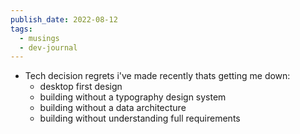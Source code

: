 ```yaml
---
publish_date: 2022-08-12
tags:
  - musings
  - dev-journal
---
```

- Tech decision regrets i've made recently thats getting me down:
	- desktop first design
	- building without a typography design system
	- building without a data architecture
	- building without understanding full requirements
